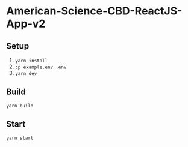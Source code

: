 # American-Science-CBD-ReactJS-App-v2

## Setup

1.  `yarn install`
2.  `cp example.env .env`
3.  `yarn dev`

## Build

`yarn build`

## Start

`yarn start`

